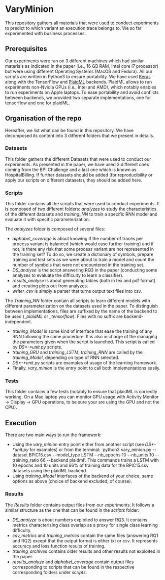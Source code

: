 # VaryMinion

This repository gathers all materials that were used to conduct experiments to predict to which variant an execution trace belongs to. We so far experimented with business processes.    

## Prerequisites

Our experiments were ran on 3 different machines which had similar materials as indicated in the paper (i.e., 16 GB RAM, Intel core i7 processor) but were using different Operating Systems (MacOS and Fedora).
All our scripts are written in Python3 to ensure portability.
We have used [Keras](https://keras.io/) along with the TensorFlow and [PlaidML](https://github.com/plaidml/plaidml) backends. PlaidML allows to run experiments non-Nvidia GPUs (i.e., Intel and AMD), which notably enables to run experiments on Apple laptops. 
To ease portability and avoid conflicts between backends, we provided two separate implementations, one for tensorflow and one for plaidML.  

## Organisation of the repo

Hereafter, we list what can be found in this repository. We have decomposed its content into 3 different folders that we present in details.

### Datasets
This folder gathers the different Datasets that were used to conduct our experiments. As presented in the paper, we have used 3 different ones coming from the BPI Challenge and a last one which is known as HospitalBilling.
If further datasets should be added (for reproducibility or apply our scripts on different datasets), they should be added here.

### Scripts

This folder contains all the scripts that were used to conduct experiments. It is composed of two different folders: _analyzes_ to study the characteristics of the different datasets and _training\_NN_ to train a specific RNN model and evaluate it with specific parameterization.

The _analyzes_ folder is composed of several files: 
 - _alphabet\_coverage_ is about knowing if the number of traces per process variant is balanced (which would ease further training) and if not, is there any risk that some process variant are not represented in the training set? To do so, we create a dictionary of symbols, prepare training and test sets as we were about to train a model and count the number of symbols that were not encountered in the training set. 
 - _DS\_analyse_ is the script answering RQ3 in the paper (conducting some analyzes to evaluate the difficulty to learn a classifier).
 - _results\_analyse_ is about generating tables (both in tex and pdf format) and creating plots out from analyzes.
 - _writer\_csv_ is simply a parser that turns output text files into csv.
 
The _Training_NN_ folder contain all scripts to learn different models with different parameterization on the datasets used in the paper. To distinguish between implementations, files are suffixed by the name of the backend to be used (_\_plaidML_ or _\_tensorflow_). Files with no suffix are backend-independent. 
 - _training\_Model_ is some kind of interface that ease the training of any RNN following the same procedure. It is also in charge of the managing the parameters given when the script is launched. This script is called by _DS*-*unit.py_ scripts.
 - _training\_GRU_ and _training\_LSTM_, _training\_RNN_ are called by the _training\_Model_, depending on type of RNN selected.
 - _DS*-*unit.py_ scripts are examples of usage of the learning framework.
 - Finally, _vary\_minion_ is the entry point to call both implementations easily.  
 
 ### Tests
 
 This folder contains a few tests (notably to ensure that plaidML is correctly working. On a Mac laptop you can monitor GPU usage with Activity Monitor -> Display -> GPU operations, to be sure your are using the GPU and not the CPU).
 
## Execution

There are two main ways to run the framework:
 - Using the _vary\_minion_ entry point either from another script (see _DS*-*unit.py_ for examples) or 
   from the terminal: `python3 vary_minion.py  --dataset BPIC15.csv --model_type LSTM --nb_epochs 10 --nb_units 10 --training_ratio 66 --backend plaidml'.  This commands trains a LSTM with 10 epochs and 10 units and 66% of training data for the BPIC15.csv datasets using the plaidML backend. 
 - Using  _training\_Model_ interfaces of the backend of your choice, same options as above (choice of backend excluded, of course).  

### Results

The _Results_ folder contains output files from our experiments. It follows a similar structure as the one that can be found in the _scripts_ folder:
- _DS\_analyze_ is about numbers exploited to answer RQ3. It contains metrics characterising class overlap as a proxy for single class learning difficulty.   
- _csv\_metrics_ and _training\_metrics_ contain the same files (answering RQ1 and RQ2) except that the output format is either txt or csv. It represents accuracy and loss function results of training. 
- _training\_archives_ contains older results and other results not exploited in the paper.
- _results\_analyze_ and _alphabet\_coverage_ contain output files corresponding to scripts that can be found in the respective corresponding folders under _scripts_.


